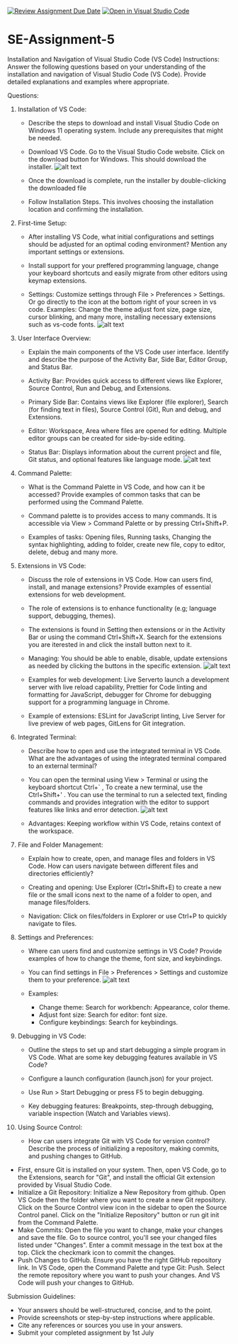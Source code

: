 [![Review Assignment Due Date](https://classroom.github.com/assets/deadline-readme-button-22041afd0340ce965d47ae6ef1cefeee28c7c493a6346c4f15d667ab976d596c.svg)](https://classroom.github.com/a/XoLGRbHq)
[![Open in Visual Studio Code](https://classroom.github.com/assets/open-in-vscode-2e0aaae1b6195c2367325f4f02e2d04e9abb55f0b24a779b69b11b9e10269abc.svg)](https://classroom.github.com/online_ide?assignment_repo_id=15280533&assignment_repo_type=AssignmentRepo)
# SE-Assignment-5
Installation and Navigation of Visual Studio Code (VS Code)
 Instructions:
Answer the following questions based on your understanding of the installation and navigation of Visual Studio Code (VS Code). Provide detailed explanations and examples where appropriate.

 Questions:

1. Installation of VS Code:
   - Describe the steps to download and install Visual Studio Code on Windows 11 operating system. Include any prerequisites that might be needed.

   - Download VS Code. Go to the Visual Studio Code website.
   Click on the download button for Windows. This should download the installer.
   ![alt text](<Download Visual Studio Code - Mac, Linux, Windows.png>)
   - Once the download is complete, run the installer by double-clicking the downloaded file
   - Follow Installation Steps. This involves choosing the installation location and confirming the installation.


2. First-time Setup:
   - After installing VS Code, what initial configurations and settings should be adjusted for an optimal coding environment? Mention any important settings or extensions.

   - Install support for your preffered programming language, change your keyboard shortcuts and easily migrate from other editors using keymap extensions.
   - Settings: Customize settings through File > Preferences > Settings. Or go directly to the icon at the bottom right of your screen in vs code. Examples: Change the theme
   adjust font size, page size, cursor blinking, and many more, installing necessary extensions such as vs-code fonts.
   ![alt text](Settings.png)


3. User Interface Overview:
   - Explain the main components of the VS Code user interface. Identify and describe the purpose of the Activity Bar, Side Bar, Editor Group, and Status Bar.

   - Activity Bar: Provides quick access to different views like Explorer, Source Control, Run and Debug, and Extensions.
   - Primary Side Bar: Contains views like Explorer (file explorer), Search (for finding text in files), Source Control (Git), Run and debug, and Extensions.
   - Editor: Workspace, Area where files are opened for editing. Multiple editor groups can be created for side-by-side editing.
   - Status Bar: Displays information about the current project and file, Git status, and optional features like language mode.
   ![alt text](<Visual Studio Code User Interface.png>)


4. Command Palette:
   - What is the Command Palette in VS Code, and how can it be accessed? Provide examples of common tasks that can be performed using the Command Palette.
   
   - Command palette is to provides access to many commands. It is accessible via View > Command Palette or by pressing Ctrl+Shift+P.
   - Examples of tasks: Opening files, Running tasks, Changing the syntax highlighting, adding to folder, create new file, copy to editor, delete, debug and many more.

5. Extensions in VS Code:
   - Discuss the role of extensions in VS Code. How can users find, install, and manage extensions? Provide examples of essential extensions for web development.

   - The role of extensions is to enhance functionality (e.g; language support, debugging, themes).
   - The extensions is found in Setting then extensions or in the Activity Bar or using the command Ctrl+Shift+X. Search for the extensions you are iterested in and click the install button next to it.
   - Managing: You should be able to enable, disable, update extensions as needed by clicking the buttons in the specific extension.
   ![alt text](<dart extension.PNG>)
   - Examples for web development: Live Serverto launch a development server with live reload capability, Prettier for Code linting and formatting for JavaScript, debugger for Chrome for debugging support for a programming language in Chrome.
   - Example of extensions: ESLint for JavaScript linting, Live Server for live preview of web pages, GitLens for Git integration.


6. Integrated Terminal:
   - Describe how to open and use the integrated terminal in VS Code. What are the advantages of using the integrated terminal compared to an external terminal?

   - You can open the terminal using View > Terminal or using the keyboard shortcut Ctrl+` , To create a new terminal, use the Ctrl+Shift+' . You can use the terminal to run a selected text, finding commands and provides integration with the editor to support features like links and error detection.
   ![alt text](terminal.PNG)
   - Advantages: Keeping workflow within VS Code, retains context of the workspace.


7. File and Folder Management:
   - Explain how to create, open, and manage files and folders in VS Code. How can users navigate between different files and directories efficiently?

   - Creating and opening: Use Explorer (Ctrl+Shift+E) to create a new file or the small icons next to the name of a folder to open, and manage files/folders.
   - Navigation: Click on files/folders in Explorer or use Ctrl+P to quickly navigate to files.


8. Settings and Preferences:
   - Where can users find and customize settings in VS Code? Provide examples of how to change the theme, font size, and keybindings.

   - You can find settings in File > Preferences > Settings and customize them to your preference.
   ![alt text](settings-1.PNG)
   - Examples:
      - Change theme: Search for workbench: Appearance, color theme.
      - Adjust font size: Search for editor: font size.
      - Configure keybindings: Search for keybindings.


9. Debugging in VS Code:
   - Outline the steps to set up and start debugging a simple program in VS Code. What are some key debugging features available in VS Code?
   
   - Configure a launch configuration (launch.json) for your project.
   - Use Run > Start Debugging or press F5 to begin debugging.
   - Key debugging features: Breakpoints, step-through debugging, variable inspection (Watch and Variables views).



10. Using Source Control:
    - How can users integrate Git with VS Code for version control? Describe the process of initializing a repository, making commits, and pushing changes to GitHub.

   - First, ensure Git is installed on your system. Then, open VS Code, go to the Extensions, search for "Git", and install the official Git extension provided by Visual Studio Code.
   - Initialize a Git Repository: Initialize a New Repository from github. Open VS Code then the folder where you want to create a new Git repository. Click on the Source Control view icon in the sidebar to open the Source Control panel. Click on the "Initialize Repository" button or run git init from the Command Palette.
   - Make Commits: Open the file you want to change, make your changes and save the file. Go to source control, you'll see your changed files listed under "Changes". Enter a commit message in the text box at the top. Click the checkmark icon to commit the changes.
   - Push Changes to GitHub. Ensure you have the right GitHub repository link. In VS Code, open the Command Palette and type Git: Push. Select the remote repository where you want to push your changes. And VS Code will push your changes to GitHub.



 Submission Guidelines:
- Your answers should be well-structured, concise, and to the point.
- Provide screenshots or step-by-step instructions where applicable.
- Cite any references or sources you use in your answers.
- Submit your completed assignment by 1st July 

